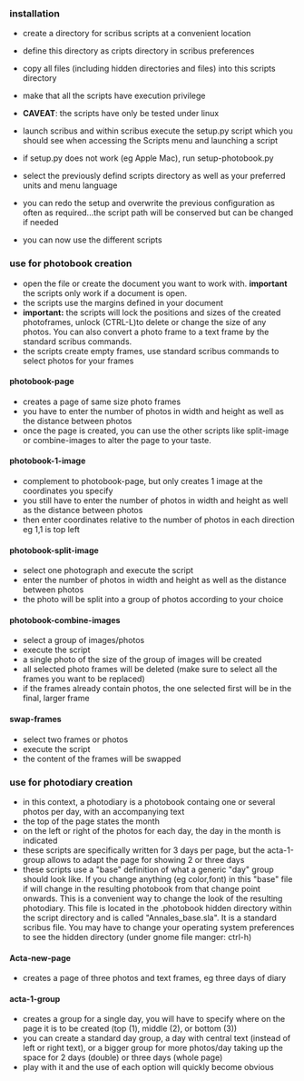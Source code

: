 ### installation
- create a directory for scribus scripts at a convenient location
- define this directory as cripts directory in scribus preferences
- copy all files (including hidden directories and files) into this scripts directory
- make that all the scripts have execution privilege
- **CAVEAT**: the scripts have only be tested under linux

- launch scribus and within scribus execute the setup.py script which you should see when accessing the Scripts menu and launching a script
- if setup.py does not work (eg Apple Mac), run setup-photobook.py
- select the previously defind scripts directory as well as your preferred units and menu language
- you can redo the setup and overwrite the previous configuration as often as required...the script path will be conserved but can be changed if needed

- you can now use the different scripts

### use for photobook creation
- open the file or create the document you want to work with. **important** the scripts only work if a document is open.
- the scripts use the margins defined in your document
- **important:** the scripts will lock the positions and sizes of the created photoframes, unlock (CTRL-L)to delete or change the size of any photos. You can also convert a photo frame to a text frame by the standard scribus commands.
- the scripts create empty frames, use standard scribus commands to select photos for your frames

#### photobook-page
- creates a page of same size photo frames
- you have to enter the number of photos in width and height as well as the distance between photos
- once the page is created, you can use the other scripts like split-image or combine-images to alter the page to your taste.

#### photobook-1-image
- complement to photobook-page, but only creates 1 image at the coordinates you specify
- you still have to enter the number of photos in width and height as well as the distance between photos
- then enter coordinates relative to the number of photos in each direction eg 1,1 is top left

#### photobook-split-image
- select one photograph and execute the script
- enter the number of photos in width and height as well as the distance between photos
- the photo will be split into a group of photos  according to your choice

#### photobook-combine-images
- select a group of images/photos
- execute the script
- a single photo of the size of the group of images will be created
- all selected photo frames will be deleted (make sure to select all the frames you want to be replaced)
- if the frames already contain photos, the one selected first will be in the final, larger frame

#### swap-frames
- select two frames or photos
- execute the script
- the content of the frames will be swapped

### use for photodiary creation

- in this context, a photodiary is a photobook containg one or several photos per day, with an accompanying text
- the top of the page states the month
- on the left or right of the photos for each day, the day in the month is indicated
- these scripts are specifically written for 3 days per page, but the acta-1-group allows to adapt the page for showing 2 or three days
- these scripts use a "base" definition of what a generic "day" group should look like. If you change anything (eg color,font) in this "base" file if will change in the resulting photobook from that change point onwards. This is a convenient way to change the look of the resulting photodiary. This file is located in the .photobook hidden directory within the script directory and is called "Annales_base.sla". It is a standard scribus file. You may have to change your operating system preferences to see the hidden directory (under gnome file manger: ctrl-h)

#### Acta-new-page
- creates a page of three photos and text frames, eg three days of diary

#### acta-1-group
- creates a group for a single day, you will have to specify where on the page it is to be created (top (1), middle (2), or bottom (3))
- you can create a standard day group, a day with central text (instead of left or right text), or a bigger group for more photos/day taking up the space for 2 days (double) or three days (whole page)
- play with it and the use of each option will quickly become obvious




